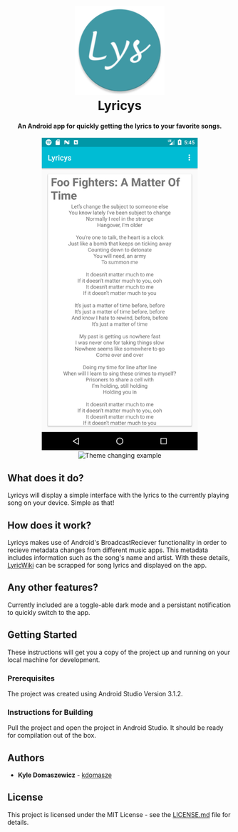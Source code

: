<h1 align="center">
<br>
  <img src="https://raw.githubusercontent.com/kdomasze/Lyricys/master/app/src/main/res/mipmap-xxxhdpi/ic_lyricys_round.png" alt="Lyricys logo" title="Lyricys" height="200" />
  <br>
Lyricys 
<br>
</h1>
<h4 align="center">An Android app for quickly getting the lyrics to your favorite songs.</h4>

<p align="center">
    <img src="https://github.com/kdomasze/Lyricys/blob/master/screenshots/mainInterface.png?raw=true"
         alt="Main Interface example" width="350">
  <img src="https://github.com/kdomasze/Lyricys/blob/master/screenshots/themeSwitchingExample.gif?raw=true"
         alt="Theme changing example" width="350">
  </a>

## What does it do?

Lyricys will display a simple interface with the lyrics to the currently playing song on your device. Simple as that!

## How does it work?

Lyricys makes use of Android's BroadcastReciever functionality in order to recieve metadata changes from different music apps. 
This metadata includes information such as the song's name and artist. 
With these details, [LyricWiki](http://lyrics.wikia.com/wiki/LyricWiki) can be scrapped for song lyrics and displayed on the app.

## Any other features?

Currently included are a toggle-able dark mode and a persistant notification to quickly switch to the app.

## Getting Started

These instructions will get you a copy of the project up and running on your local machine for development.

### Prerequisites

The project was created using Android Studio Version 3.1.2.

### Instructions for Building

Pull the project and open the project in Android Studio. It should be ready for compilation out of the box.

## Authors

* **Kyle Domaszewicz** - [kdomasze](https://github.com/kdomasze)

## License

This project is licensed under the MIT License - see the [LICENSE.md](LICENSE.md) file for details.

